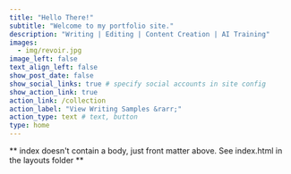 ```yaml
---
title: "Hello There!"
subtitle: "Welcome to my portfolio site."
description: "Writing | Editing | Content Creation | AI Training"
images:
  - img/revoir.jpg
image_left: false
text_align_left: false
show_post_date: false
show_social_links: true # specify social accounts in site config
show_action_link: true
action_link: /collection
action_label: "View Writing Samples &rarr;"
action_type: text # text, button
type: home
---
```


** index doesn't contain a body, just front matter above.
See index.html in the layouts folder **